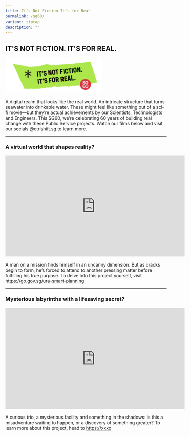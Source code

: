 ```yaml
---
title: It's Not Fiction It's for Real
permalink: /sg60/
variant: tiptap
description: ""
---
```

<h2><strong>IT'S NOT FICTION. IT'S FOR REAL.</strong></h2>
<p></p>
<div class="isomer-image-wrapper">
<img style="width: 60%;" height="auto" width="100%" alt="" src="/images/Screenshot_2025_07_29_at_6_54_47_PM.png">
</div>
<p>A digital realm that looks like the real world. An intricate structure
that turns seawater into drinkable water. These might feel like something
out of a sci-fi movie—but they’re actual achievements by our Scientists,
Technologists and Engineers. This SG60, we’re celebrating 60 years of building
real change with these Public Service projects. Watch our films below and
visit our socials @ctrlshift.sg to learn more.</p>
<p></p>
<hr>
<h3><strong>A virtual world that shapes reality?</strong></h3>
<p></p>
<div class="iframe-wrapper">
<iframe height="315" width="560" allowfullscreen="true" frameborder="0" src="https://www.youtube.com/embed/6qoA9jz-Vls?si=UvWX_cPAqTjCYJTF"></iframe>
</div>
<p>A man on a mission finds himself in an uncanny dimension. But as cracks
begin to form, he’s forced to attend to another pressing matter before
fulfilling his true purpose. To delve into this project yourself, visit
<a href="https://go.gov.sg/ura-smart-planning" rel="noopener noreferrer nofollow" target="_blank">https://go.gov.sg/ura-smart-planning</a>
</p>
<p></p>
<hr>
<h3><strong>Mysterious labyrinths with a lifesaving secret?</strong></h3>
<p></p>
<div class="iframe-wrapper">
<iframe height="315" width="560" allowfullscreen="true" frameborder="0" src="https://www.youtube.com/embed/6qoA9jz-Vls?si=jP1AvRHRQExPupe3"></iframe>
</div>
<p>A curious trio, a mysterious facility and something in the shadows: is
this a misadventure waiting to happen, or a discovery of something greater?
To learn more about this project, head to <a href="https://xxxx" rel="noopener noreferrer nofollow" target="_blank">https://xxxx</a> 
</p>
<p></p>
<p></p>